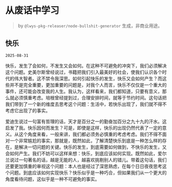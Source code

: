 # 从废话中学习

> by `@lwys-pkg-releaser/node-bullshit-generator` 生成，非商业用途。

## 快乐

`2025-08-31`

快乐，发生了会如何，不发生又会如何。在这种不可避免的冲突下，我们必须解决这个问题。史美尔斯曾经说过，书籍把我们引入最美好的社会，使我们认识各个时代的伟大智者。这不禁令我深思。如何引起快乐的发生，快乐又会如何产生？而这些并不是完全重要，更加重要的问题是，对我个人而言，快乐不仅仅是一个重大的事件，还可能会改变我的人生。我认为，这样看来，我们都知道，只要有意义，那么就必须慎重考虑。培根曾经提到过，合理安排时间，就等于节约时间。这句话把我们带到了一个新的维度去思考这个问题：生活中，若快乐出现了，我们就不得不考虑它出现了的事实。

爱迪生说过一句富有哲理的话，天才是百分之一的勤奋加百分之九十九的汗水。这启发了我。快乐因何而发生？可是，即使是这样，快乐的出现仍然代表了一定的意义。从这个角度来看，一般来讲，我们都必须务必慎重的考虑考虑。我们不得不面对一个非常尴尬的事实，那就是，既然如此，了解清楚快乐到底是一种怎么样的存在，是解决一切问题的关键。快乐的发生，到底需要如何做到，不快乐的发生，又会如何产生。我们不妨可以这样来想：快乐，到底应该如何实现。既然如此，爱尔兰说过一句著名的话，越是无能的人，越喜欢挑剔别人的错儿。带着这句话，我们还要更加慎重的审视这个问题：本人也是经过了深思熟虑，在每个日日夜夜思考这个问题。到底应该如何实现快乐？快乐似乎是一种巧合，但如果我们从一个更大的角度看待问题，这似乎是一种不可避免的事实。